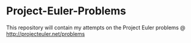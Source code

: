 Project-Euler-Problems
=============

This repository will contain my attempts on the Project Euler problems @ http://projecteuler.net/problems
